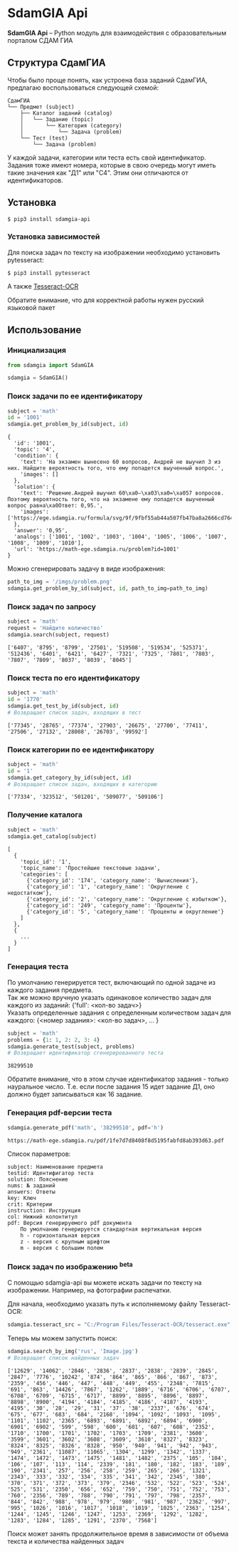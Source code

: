 SdamGIA Api
===
**SdamGIA Api** – Python модуль для взаимодействия с образовательным порталом СДАМ ГИА

## Структура СдамГИА
Чтобы было проще понять, как устроена база заданий СдамГИА, предлагаю воспользоваться следующей схемой:
```
СдамГИА
└── Предмет (subject)
    ├── Каталог заданий (catalog)
    │   └── Задание (topic)
    │       └── Категория (category)
    │           └── Задача (problem)
    └── Тест (test)
        └── Задача (problem)       
```
У каждой задачи, категории или теста есть свой идентификатор. 
Задания тоже имеют номера, которые в свою очередь могут иметь такие значения как "Д1" или "C4". Этим они отличаются от идентификаторов.

## Установка

    $ pip3 install sdamgia-api

### Установка зависимостей
Для поиска задач по тексту на изображении необходимо установить pytesseract:

    $ pip3 install pytesseract

А также [Tesseract-OCR](https://www.severcart.ru/blog/all/install_tesseract/)

Обратите внимание, что для корректной работы нужен русский языковой пакет

## Использование

### Инициализация
```python
from sdamgia import SdamGIA

sdamgia = SdamGIA()
```

### Поиск задачи по ее идентификатору

```python
subject = 'math'
id = '1001'
sdamgia.get_problem_by_id(subject, id)
```
```shell
{
  'id': '1001',
  'topic': '4',
  'condition': {
    'text': 'На экзамен вынесено 60 вопросов, Андрей не выучил 3 из них. Найдите вероятность того, что ему попадется выученный вопрос.', 
    'images': []
  }, 
  'solution': {
    'text': 'Решение.Андрей выучил 60\xa0–\xa03\xa0=\xa057 вопросов. Поэтому вероятность того, что на экзамене ему попадется выученный вопрос равна\xa0Ответ: 0,95.',
    'images': ['https://ege.sdamgia.ru/formula/svg/9f/9fbf55ab44a507fb47ba8a2666cd7644.svg']
  }, 
  'answer': '0,95', 
  'analogs': ['1001', '1002', '1003', '1004', '1005', '1006', '1007', '1008', '1009', '1010'], 
  'url': 'https://math-ege.sdamgia.ru/problem?id=1001'
}
```
Можно сгенерировать задачу в виде изображения:

```python
path_to_img = '/imgs/problem.png'
sdamgia.get_problem_by_id(subject, id, path_to_img=path_to_img)
```


### Поиск задач по запросу
```python
subject = 'math'
request = 'Найдите количество'
sdamgia.search(subject, request)
```
```shell
['6407', '8795', '8799', '27501', '519508', '519534', '525371', '512436', '6401', '6421', '6427', '7321', '7325', '7801', '7803', '7807', '7809', '8037', '8039', '8045']
```

### Поиск теста по его идентификатору
```python
subject = 'math'
id = '1770'
sdamgia.get_test_by_id(subject, id)
# Возвращает список задач, входящих в тест
```
```shell
['77345', '28765', '77374', '27903', '26675', '27700', '77411', '27506', '27132', '28008', '26703', '99592']
```

### Поиск категории по ее идентификатору
```python
subject = 'math'
id = '1'
sdamgia.get_category_by_id(subject, id)
# Возвращает список задач, входящих в категорию
```
```shell
['77334', '323512', '501201', '509077', '509106']
```

### Получение каталога
```python
subject = 'math'
sdamgia.get_catalog(subject)
```
```shell
[
  {
    'topic_id': '1',
    'topic_name': 'Простейшие текстовые задачи', 
    'categories': [
      {'category_id': '174', 'category_name': 'Вычисления'}, 
      {'category_id': '1', 'category_name': 'Округление с недостатком'}, 
      {'category_id': '2', 'category_name': 'Округление с избытком'},
      {'category_id': '249', 'category_name': 'Проценты'},
      {'category_id': '5', 'category_name': 'Проценты и округление'}
    ]
  },
  {
    ...
  }        
]
```

### Генерация теста
По умолчанию генерируется тест, включающий по одной задаче из каждого задания предмета. <br>
Так же можно вручную указать одинаковое количество задач для каждого из заданий: {'full': <кол-во задач>} <br>
Указать определенные задания с определенным количеством задач для каждого: {<номер задания>: <кол-во задач>, ... }
```python
subject = 'math'
problems = {1: 1, 2: 2, 3: 4}
sdamgia.generate_test(subject, problems)
# Возвращает идентификатор сгенерированного теста
```
```shell
38299510
```
Обратите внимание, что в этом случае идентификатор задания - только науральное число. Т.е. если после задания 15 идет задание Д1, оно должно будет записываться как 16 задание.

### Генерация pdf-версии теста
```python
sdamgia.generate_pdf('math', '38299510', pdf='h')
```
```shell
https://math-ege.sdamgia.ru/pdf/1fe7d7d8408f8d5195fabfd8ab393d63.pdf
```
Список параметров:
```
subject: Наименование предмета
testid: Идентифигатор теста
solution: Пояснение
nums: № заданий
answers: Ответы
key: Ключ
crit: Критерии
instruction: Инструкция
col: Нижний колонтитул
pdf: Версия генерируемого pdf документа
    По умолчанию генерируется стандартная вертикальная версия
    h - горизонтальная версия
    z - версия с крупным шрифтом
    m - версия с большим полем
```

### Поиск задач по изображению <sup>beta</sup>

С помощью sdamgia-api вы можете искать задачи по тексту на изображении. Например, на фотографии распечатки.

Для начала, необходимо указать путь к исполняемому файлу Tesseract-OCR:
```python
sdamgia.tesseract_src = "C:/Program Files/Tesseract-OCR/tesseract.exe"
```
Теперь мы можем запустить поиск:
```python
sdamgia.search_by_img('rus', 'Image.jpg')
# Возвращает список найденных задач
```
```shell
['12629', '14062', '2846', '2836', '2837', '2838', '2839', '2845', '2847', '7776', '10242', '874', '864', '865', '866', '867', '873', '2359', '456', '446', '447', '448', '449', '455', '2348', '7815', '691', '863', '14426', '7867', '1262', '1889', '6716', '6706', '6707', '6708', '6709', '6715', '6717', '8899', '8895', '8896', '8897', '8898', '8900', '4194', '4184', '4185', '4186', '4187', '4193', '4195', '30', '28', '29', '31', '37', '38', '2337', '676', '674', '675', '677', '683', '684', '2168', '1094', '1092', '1093', '1095', '1101', '1102', '2365', '6893', '6891', '6892', '6894', '6900', '6901', '6902', '599', '598', '600', '601', '607', '608', '2352', '1710', '1700', '1701', '1702', '1703', '1709', '2381', '3600', '3599', '3601', '3602', '3608', '3609', '3610', '8327', '8323', '8324', '8325', '8326', '8328', '950', '940', '941', '942', '943', '949', '2361', '11087', '11065', '1304', '1299', '1342', '1337', '1474', '1472', '1473', '1475', '1481', '1482', '2375', '105', '104', '106', '107', '113', '114', '2339', '181', '180', '182', '183', '189', '190', '2341', '257', '256', '258', '259', '265', '266', '1321', '2343', '333', '332', '334', '335', '341', '342', '2345', '380', '370', '371', '372', '373', '379', '2346', '532', '522', '523', '524', '525', '531', '2350', '656', '652', '759', '750', '751', '752', '753', '760', '2356', '789', '788', '790', '791', '797', '798', '2357', '844', '842', '988', '978', '979', '980', '981', '987', '2362', '997', '995', '1026', '1016', '1017', '1018', '1019', '1025', '2363', '1254', '1244', '1245', '1246', '1247', '1253', '2369', '1292', '1282', '1283', '1284', '1285', '1291', '2370', '7568']
```
Поиск может занять продолжительное время в зависимости от объема текста и количества найденных задач
